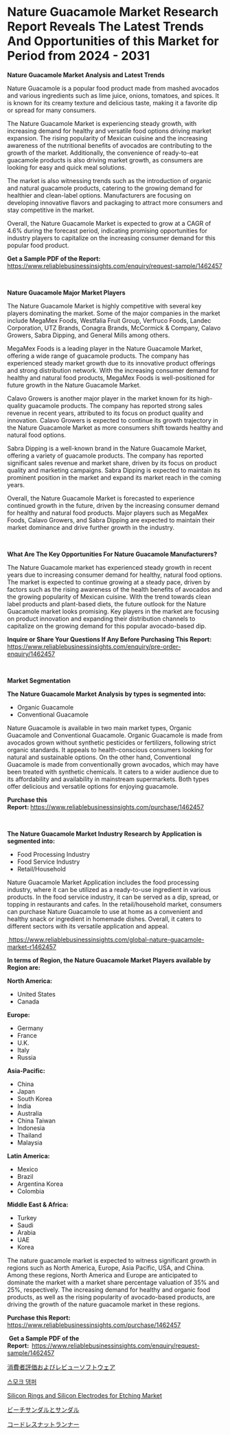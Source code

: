 <p><h1>Nature Guacamole Market Research Report Reveals The Latest Trends And Opportunities of this Market for Period from 2024 - 2031</h1></p><p><strong>Nature Guacamole Market Analysis and Latest Trends</strong></p>
<p><p>Nature Guacamole is a popular food product made from mashed avocados and various ingredients such as lime juice, onions, tomatoes, and spices. It is known for its creamy texture and delicious taste, making it a favorite dip or spread for many consumers.</p><p>The Nature Guacamole Market is experiencing steady growth, with increasing demand for healthy and versatile food options driving market expansion. The rising popularity of Mexican cuisine and the increasing awareness of the nutritional benefits of avocados are contributing to the growth of the market. Additionally, the convenience of ready-to-eat guacamole products is also driving market growth, as consumers are looking for easy and quick meal solutions.</p><p>The market is also witnessing trends such as the introduction of organic and natural guacamole products, catering to the growing demand for healthier and clean-label options. Manufacturers are focusing on developing innovative flavors and packaging to attract more consumers and stay competitive in the market.</p><p>Overall, the Nature Guacamole Market is expected to grow at a CAGR of 4.6% during the forecast period, indicating promising opportunities for industry players to capitalize on the increasing consumer demand for this popular food product.</p></p>
<p><strong>Get a Sample PDF of the Report:&nbsp;</strong> <a href="https://www.reliablebusinessinsights.com/enquiry/request-sample/1462457">https://www.reliablebusinessinsights.com/enquiry/request-sample/1462457</a></p>
<p>&nbsp;</p>
<p><strong>Nature Guacamole Major Market Players</strong></p>
<p><p>The Nature Guacamole Market is highly competitive with several key players dominating the market. Some of the major companies in the market include MegaMex Foods, Westfalia Fruit Group, Verfruco Foods, Landec Corporation, UTZ Brands, Conagra Brands, McCormick & Company, Calavo Growers, Sabra Dipping, and General Mills among others.</p><p>MegaMex Foods is a leading player in the Nature Guacamole Market, offering a wide range of guacamole products. The company has experienced steady market growth due to its innovative product offerings and strong distribution network. With the increasing consumer demand for healthy and natural food products, MegaMex Foods is well-positioned for future growth in the Nature Guacamole Market.</p><p>Calavo Growers is another major player in the market known for its high-quality guacamole products. The company has reported strong sales revenue in recent years, attributed to its focus on product quality and innovation. Calavo Growers is expected to continue its growth trajectory in the Nature Guacamole Market as more consumers shift towards healthy and natural food options.</p><p>Sabra Dipping is a well-known brand in the Nature Guacamole Market, offering a variety of guacamole products. The company has reported significant sales revenue and market share, driven by its focus on product quality and marketing campaigns. Sabra Dipping is expected to maintain its prominent position in the market and expand its market reach in the coming years.</p><p>Overall, the Nature Guacamole Market is forecasted to experience continued growth in the future, driven by the increasing consumer demand for healthy and natural food products. Major players such as MegaMex Foods, Calavo Growers, and Sabra Dipping are expected to maintain their market dominance and drive further growth in the industry.</p></p>
<p>&nbsp;</p>
<p><strong>What Are The Key Opportunities For Nature Guacamole Manufacturers?</strong></p>
<p><p>The Nature Guacamole market has experienced steady growth in recent years due to increasing consumer demand for healthy, natural food options. The market is expected to continue growing at a steady pace, driven by factors such as the rising awareness of the health benefits of avocados and the growing popularity of Mexican cuisine. With the trend towards clean label products and plant-based diets, the future outlook for the Nature Guacamole market looks promising. Key players in the market are focusing on product innovation and expanding their distribution channels to capitalize on the growing demand for this popular avocado-based dip.</p></p>
<p><strong>Inquire or Share Your Questions If Any Before Purchasing This Report:</strong> <a href="https://www.reliablebusinessinsights.com/enquiry/pre-order-enquiry/1462457">https://www.reliablebusinessinsights.com/enquiry/pre-order-enquiry/1462457</a></p>
<p>&nbsp;</p>
<p><strong>Market Segmentation</strong></p>
<p><strong>The Nature Guacamole Market Analysis by types is segmented into:</strong></p>
<p><ul><li>Organic Guacamole</li><li>Conventional Guacamole</li></ul></p>
<p><p>Nature Guacamole is available in two main market types, Organic Guacamole and Conventional Guacamole. Organic Guacamole is made from avocados grown without synthetic pesticides or fertilizers, following strict organic standards. It appeals to health-conscious consumers looking for natural and sustainable options. On the other hand, Conventional Guacamole is made from conventionally grown avocados, which may have been treated with synthetic chemicals. It caters to a wider audience due to its affordability and availability in mainstream supermarkets. Both types offer delicious and versatile options for enjoying guacamole.</p></p>
<p><strong>Purchase this Report:&nbsp;</strong><a href="https://www.reliablebusinessinsights.com/purchase/1462457">https://www.reliablebusinessinsights.com/purchase/1462457</a></p>
<p>&nbsp;</p>
<p><strong>The Nature Guacamole Market Industry Research by Application is segmented into:</strong></p>
<p><ul><li>Food Processing Industry</li><li>Food Service Industry</li><li>Retail/Household</li></ul></p>
<p><p>Nature Guacamole Market Application includes the food processing industry, where it can be utilized as a ready-to-use ingredient in various products. In the food service industry, it can be served as a dip, spread, or topping in restaurants and cafes. In the retail/household market, consumers can purchase Nature Guacamole to use at home as a convenient and healthy snack or ingredient in homemade dishes. Overall, it caters to different sectors with its versatile application and appeal.</p></p>
<p><a href="https://www.reliablebusinessinsights.com/global-nature-guacamole-market-r1462457">&nbsp;https://www.reliablebusinessinsights.com/global-nature-guacamole-market-r1462457</a></p>
<p><strong>In terms of Region, the Nature Guacamole Market Players available by Region are:</strong></p>
<p>
    <p> <strong> North America: </strong>
        <ul>
            <li>United States</li>
            <li>Canada</li>
        </ul>
        </p> 
    <p> <strong> Europe: </strong>
        <ul>
            <li>Germany</li>
            <li>France</li>
            <li>U.K.</li>
            <li>Italy</li>
            <li>Russia</li>
        </ul>
        </p> 
    <p> <strong> Asia-Pacific: </strong>
        <ul>
            <li>China</li>
            <li>Japan</li>
            <li>South Korea</li>
            <li>India</li>
            <li>Australia</li>
            <li>China Taiwan</li>
            <li>Indonesia</li>
            <li>Thailand</li>
            <li>Malaysia</li>
        </ul>
        </p> 
    <p> <strong> Latin America: </strong>
        <ul>
            <li>Mexico</li>
            <li>Brazil</li>
            <li>Argentina Korea</li>
            <li>Colombia</li>
        </ul>
        </p> 
    <p> <strong> Middle East & Africa: </strong>
        <ul>
            <li>Turkey</li>
            <li>Saudi</li>
            <li>Arabia</li>
            <li>UAE</li>
            <li>Korea</li>
        </ul>
    </p>
    </p>
<p><p>The nature guacamole market is expected to witness significant growth in regions such as North America, Europe, Asia Pacific, USA, and China. Among these regions, North America and Europe are anticipated to dominate the market with a market share percentage valuation of 35% and 25%, respectively. The increasing demand for healthy and organic food products, as well as the rising popularity of avocado-based products, are driving the growth of the nature guacamole market in these regions.</p></p>
<p><strong>Purchase this Report: </strong><a href="https://www.reliablebusinessinsights.com/purchase/1462457">https://www.reliablebusinessinsights.com/purchase/1462457</a></p>
<p>&nbsp;<strong>Get a Sample PDF of the Report:&nbsp;&nbsp;</strong><a href="https://www.reliablebusinessinsights.com/enquiry/request-sample/1462457">https://www.reliablebusinessinsights.com/enquiry/request-sample/1462457</a></p>
<p><strong></strong></p>
<p><p><a href="https://medium.com/@valentinemike02/%E6%B6%88%E8%B2%BB%E8%80%85%E8%A9%95%E4%BE%A1%E3%81%A8%E3%83%AC%E3%83%93%E3%83%A5%E3%83%BC%E3%82%BD%E3%83%95%E3%83%88%E3%82%A6%E3%82%A7%E3%82%A2%E5%B8%82%E5%A0%B4%E3%81%AE%E4%BA%88%E6%B8%AC-%E5%B8%82%E5%A0%B4%E5%8B%95%E5%90%91-%E5%BD%B1%E9%9F%BF%E5%88%86%E6%9E%90-2024%E5%B9%B4-2031%E5%B9%B4-7e0bc043035d">消費者評価およびレビューソフトウェア</a></p><p><a href="https://github.com/airdroplover110/Market-Research-Report-List-1/blob/main/9287069161119.md">스모크 댐퍼</a></p><p><a href="https://github.com/lbird53714/Market-Research-Report-List-5/blob/main/silicon-rings-and-silicon-electrodes-for-etching-market.md">Silicon Rings and Silicon Electrodes for Etching Market</a></p><p><a href="https://medium.com/@graysonwolfe1913/%E3%82%B0%E3%83%AD%E3%83%BC%E3%83%90%E3%83%AB%E3%81%AA%E3%83%95%E3%83%AA%E3%83%83%E3%83%97%E3%83%95%E3%83%AD%E3%83%83%E3%83%97%E3%81%A8%E3%82%B5%E3%83%B3%E3%83%80%E3%83%AB%E3%81%AE%E5%B8%82%E5%A0%B4%E3%81%AF-2024%E5%B9%B4%E3%81%8B%E3%82%892031%E5%B9%B4%E3%81%BE%E3%81%A7%E3%81%AE%E6%9C%9F%E9%96%93%E3%81%AB-%E3%81%AEcagr%E3%81%A7%E6%88%90%E9%95%B7%E3%81%99%E3%82%8B%E3%81%A8%E4%BA%88%E6%B8%AC%E3%81%95%E3%82%8C%E3%81%A6%E3%81%84%E3%81%BE%E3%81%99-bca6189bb51e">ビーチサンダルとサンダル</a></p><p><a href="https://github.com/efcvopdgkdx128/Market-Research-Report-List-2/blob/main/1643037151190.md">コードレスナットランナー</a></p></p>